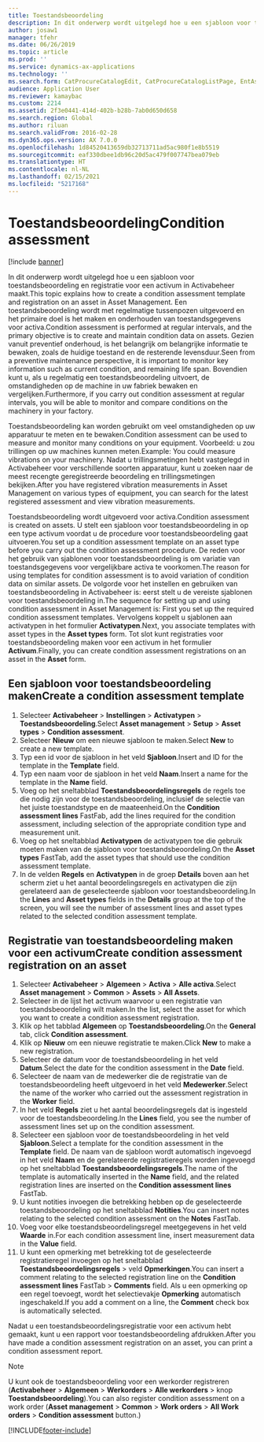```yaml
---
title: Toestandsbeoordeling
description: In dit onderwerp wordt uitgelegd hoe u een sjabloon voor toestandsbeoordeling en registratie voor een activum in Activabeheer maakt.
author: josaw1
manager: tfehr
ms.date: 06/26/2019
ms.topic: article
ms.prod: ''
ms.service: dynamics-ax-applications
ms.technology: ''
ms.search.form: CatProcureCatalogEdit, CatProcureCatalogListPage, EntAssetObjectCondition, EntAssetConditionTemplate
audience: Application User
ms.reviewer: kamaybac
ms.custom: 2214
ms.assetid: 2f3e0441-414d-402b-b28b-7ab0d650d658
ms.search.region: Global
ms.author: riluan
ms.search.validFrom: 2016-02-28
ms.dyn365.ops.version: AX 7.0.0
ms.openlocfilehash: 1d84520413659db32713711ad5ac980f1e8b5519
ms.sourcegitcommit: eaf330dbee1db96c20d5ac479f007747bea079eb
ms.translationtype: HT
ms.contentlocale: nl-NL
ms.lasthandoff: 02/15/2021
ms.locfileid: "5217168"
---
```

# <a name="condition-assessment"></a><span data-ttu-id="9c76b-103">Toestandsbeoordeling</span><span class="sxs-lookup"><span data-stu-id="9c76b-103">Condition assessment</span></span>

[!include [banner](../../includes/banner.md)]

 

<span data-ttu-id="9c76b-104">In dit onderwerp wordt uitgelegd hoe u een sjabloon voor toestandsbeoordeling en registratie voor een activum in Activabeheer maakt.</span><span class="sxs-lookup"><span data-stu-id="9c76b-104">This topic explains how to create a condition assessment template and registration on an asset in Asset Management.</span></span> <span data-ttu-id="9c76b-105">Een toestandsbeoordeling wordt met regelmatige tussenpozen uitgevoerd en het primaire doel is het maken en onderhouden van toestandsgegevens voor activa.</span><span class="sxs-lookup"><span data-stu-id="9c76b-105">Condition assessment is performed at regular intervals, and the primary objective is to create and maintain condition data on assets.</span></span> <span data-ttu-id="9c76b-106">Gezien vanuit preventief onderhoud, is het belangrijk om belangrijke informatie te bewaken, zoals de huidige toestand en de resterende levensduur.</span><span class="sxs-lookup"><span data-stu-id="9c76b-106">Seen from a preventive maintenance perspective, it is important to monitor key information such as current condition, and remaining life span.</span></span> <span data-ttu-id="9c76b-107">Bovendien kunt u, als u regelmatig een toestandsbeoordeling uitvoert, de omstandigheden op de machine in uw fabriek bewaken en vergelijken.</span><span class="sxs-lookup"><span data-stu-id="9c76b-107">Furthermore, if you carry out condition assessment at regular intervals, you will be able to monitor and compare conditions on the machinery in your factory.</span></span>

<span data-ttu-id="9c76b-108">Toestandsbeoordeling kan worden gebruikt om veel omstandigheden op uw apparatuur te meten en te bewaken.</span><span class="sxs-lookup"><span data-stu-id="9c76b-108">Condition assessment can be used to measure and monitor many conditions on your equipment.</span></span> <span data-ttu-id="9c76b-109">Voorbeeld: u zou trillingen op uw machines kunnen meten.</span><span class="sxs-lookup"><span data-stu-id="9c76b-109">Example: You could measure vibrations on your machinery.</span></span> <span data-ttu-id="9c76b-110">Nadat u trillingsmetingen hebt vastgelegd in Activabeheer voor verschillende soorten apparatuur, kunt u zoeken naar de meest recengte geregistreerde beoordeling en trillingsmetingen bekijken.</span><span class="sxs-lookup"><span data-stu-id="9c76b-110">After you have registered vibration measurements in Asset Management on various types of equipment, you can search for the latest registered assessment and view vibration measurements.</span></span>

<span data-ttu-id="9c76b-111">Toestandsbeoordeling wordt uitgevoerd voor activa.</span><span class="sxs-lookup"><span data-stu-id="9c76b-111">Condition assessment is created on assets.</span></span> <span data-ttu-id="9c76b-112">U stelt een sjabloon voor toestandsbeoordeling in op een type activum voordat u de procedure voor toestandsbeoordeling gaat uitvoeren.</span><span class="sxs-lookup"><span data-stu-id="9c76b-112">You set up a condition assessment template on an asset type before you carry out the condition assessment procedure.</span></span> <span data-ttu-id="9c76b-113">De reden voor het gebruik van sjablonen voor toestandsbeoordeling is om variatie van toestandsgegevens voor vergelijkbare activa te voorkomen.</span><span class="sxs-lookup"><span data-stu-id="9c76b-113">The reason for using templates for condition assessment is to avoid variation of condition data on similar assets.</span></span> <span data-ttu-id="9c76b-114">De volgorde voor het instellen en gebruiken van toestandsbeoordeling in Activabeheer is: eerst stelt u de vereiste sjablonen voor toestandsbeoordeling in.</span><span class="sxs-lookup"><span data-stu-id="9c76b-114">The sequence for setting up and using condition assessment in Asset Management is: First you set up the required condition assessment templates.</span></span> <span data-ttu-id="9c76b-115">Vervolgens koppelt u sjablonen aan activatypen in het formulier **Activatypen**.</span><span class="sxs-lookup"><span data-stu-id="9c76b-115">Next, you associate templates with asset types in the **Asset types** form.</span></span> <span data-ttu-id="9c76b-116">Tot slot kunt registraties voor toestandsbeoordeling maken voor een activum in het formulier **Activum**.</span><span class="sxs-lookup"><span data-stu-id="9c76b-116">Finally, you can create condition assessment registrations on an asset in the **Asset** form.</span></span>

## <a name="create-a-condition-assessment-template"></a><span data-ttu-id="9c76b-117">Een sjabloon voor toestandsbeoordeling maken</span><span class="sxs-lookup"><span data-stu-id="9c76b-117">Create a condition assessment template</span></span>

1. <span data-ttu-id="9c76b-118">Selecteer **Activabeheer** > **Instellingen** > **Activatypen** > **Toestandsbeoordeling**.</span><span class="sxs-lookup"><span data-stu-id="9c76b-118">Select **Asset management** > **Setup** > **Asset types** > **Condition assessment**.</span></span>
2. <span data-ttu-id="9c76b-119">Selecteer **Nieuw** om een nieuwe sjabloon te maken.</span><span class="sxs-lookup"><span data-stu-id="9c76b-119">Select **New** to create a new template.</span></span>
3. <span data-ttu-id="9c76b-120">Typ een id voor de sjabloon in het veld **Sjabloon**.</span><span class="sxs-lookup"><span data-stu-id="9c76b-120">Insert and ID for the template in the **Template** field.</span></span>
4. <span data-ttu-id="9c76b-121">Typ een naam voor de sjabloon in het veld **Naam**.</span><span class="sxs-lookup"><span data-stu-id="9c76b-121">Insert a name for the template in the **Name** field.</span></span>
5. <span data-ttu-id="9c76b-122">Voeg op het sneltabblad **Toestandsbeoordelingsregels** de regels toe die nodig zijn voor de toestandsbeoordeling, inclusief de selectie van het juiste toestandstype en de maateenheid.</span><span class="sxs-lookup"><span data-stu-id="9c76b-122">On the **Condition assessment lines** FastFab, add the lines required for the condition assessment, including selection of the appropriate condition type and measurement unit.</span></span>
6. <span data-ttu-id="9c76b-123">Voeg op het sneltabblad **Activatypen** de activatypen toe die gebruik moeten maken van de sjabloon voor toestandsbeoordeling.</span><span class="sxs-lookup"><span data-stu-id="9c76b-123">On the **Asset types** FastTab, add the asset types that should use the condition assessment template.</span></span>
7. <span data-ttu-id="9c76b-124">In de velden **Regels** en **Activatypen** in de groep **Details** boven aan het scherm ziet u het aantal beoordelingsregels en activatypen die zijn gerelateerd aan de geselecteerde sjabloon voor toestandsbeoordeling.</span><span class="sxs-lookup"><span data-stu-id="9c76b-124">In the **Lines** and **Asset types** fields in the **Details** group at the top of the screen, you will see the number of assessment lines and asset types related to the selected condition assessment template.</span></span>


## <a name="create-condition-assessment-registration-on-an-asset"></a><span data-ttu-id="9c76b-125">Registratie van toestandsbeoordeling maken voor een activum</span><span class="sxs-lookup"><span data-stu-id="9c76b-125">Create condition assessment registration on an asset</span></span>

1. <span data-ttu-id="9c76b-126">Selecteer **Activabeheer** > **Algemeen** > **Activa** > **Alle activa**.</span><span class="sxs-lookup"><span data-stu-id="9c76b-126">Select **Asset management** > **Common** > **Assets** > **All Assets**.</span></span>
2. <span data-ttu-id="9c76b-127">Selecteer in de lijst het activum waarvoor u een registratie van toestandsbeoordeling wilt maken.</span><span class="sxs-lookup"><span data-stu-id="9c76b-127">In the list, select the asset for which you want to create a condition assessment registration.</span></span>
3. <span data-ttu-id="9c76b-128">Klik op het tabblad **Algemeen** op **Toestandsbeoordeling**.</span><span class="sxs-lookup"><span data-stu-id="9c76b-128">On the **General** tab, click **Condition assessment**.</span></span>
4. <span data-ttu-id="9c76b-129">Klik op **Nieuw** om een nieuwe registratie te maken.</span><span class="sxs-lookup"><span data-stu-id="9c76b-129">Click **New** to make a new registration.</span></span>
5. <span data-ttu-id="9c76b-130">Selecteer de datum voor de toestandsbeoordeling in het veld **Datum**.</span><span class="sxs-lookup"><span data-stu-id="9c76b-130">Select the date for the condition assessment in the **Date** field.</span></span>
6. <span data-ttu-id="9c76b-131">Selecteer de naam van de medewerker die de registratie van de toestandsbeoordeling heeft uitgevoerd in het veld **Medewerker**.</span><span class="sxs-lookup"><span data-stu-id="9c76b-131">Select the name of the worker who carried out the assessment registration in the **Worker** field.</span></span>
7. <span data-ttu-id="9c76b-132">In het veld **Regels** ziet u het aantal beoordelingsregels dat is ingesteld voor de toestandsbeoordeling.</span><span class="sxs-lookup"><span data-stu-id="9c76b-132">In the **Lines** field, you see the number of assessment lines set up on the condition assessment.</span></span>
8. <span data-ttu-id="9c76b-133">Selecteer een sjabloon voor de toestandsbeoordeling in het veld **Sjabloon**.</span><span class="sxs-lookup"><span data-stu-id="9c76b-133">Select a template for the condition assessment in the **Template** field.</span></span> <span data-ttu-id="9c76b-134">De naam van de sjabloon wordt automatisch ingevoegd in het veld **Naam** en de gerelateerde registratieregels worden ingevoegd op het sneltabblad **Toestandsbeoordelingsregels**.</span><span class="sxs-lookup"><span data-stu-id="9c76b-134">The name of the template is automatically inserted in the **Name** field, and the related registration lines are inserted on the **Condition assessment lines** FastTab.</span></span>
9. <span data-ttu-id="9c76b-135">U kunt notities invoegen die betrekking hebben op de geselecteerde toestandsbeoordeling op het sneltabblad **Notities**.</span><span class="sxs-lookup"><span data-stu-id="9c76b-135">You can insert notes relating to the selected condition assessment on the **Notes** FastTab.</span></span>
10. <span data-ttu-id="9c76b-136">Voeg voor elke toestandsbeoordelingsregel meetgegevens in het veld **Waarde** in.</span><span class="sxs-lookup"><span data-stu-id="9c76b-136">For each condition assessment line, insert measurement data in the **Value** field.</span></span>
11. <span data-ttu-id="9c76b-137">U kunt een opmerking met betrekking tot de geselecteerde registratieregel invoegen op het sneltabblad **Toestandsbeoordelingsregels** > veld **Opmerkingen**.</span><span class="sxs-lookup"><span data-stu-id="9c76b-137">You can insert a comment relating to the selected registration line on the **Condition assessment lines** FastTab > **Comments** field.</span></span> <span data-ttu-id="9c76b-138">Als u een opmerking op een regel toevoegt, wordt het selectievakje **Opmerking** automatisch ingeschakeld.</span><span class="sxs-lookup"><span data-stu-id="9c76b-138">If you add a comment on a line, the **Comment** check box is automatically selected.</span></span>

<span data-ttu-id="9c76b-139">Nadat u een toestandsbeoordelingsregistratie voor een activum hebt gemaakt, kunt u een rapport voor toestandsbeoordeling afdrukken.</span><span class="sxs-lookup"><span data-stu-id="9c76b-139">After you have made a condition assessment registration on an asset, you can print a condition assessment report.</span></span>

>[!NOTE]
><span data-ttu-id="9c76b-140">U kunt ook de toestandsbeoordeling voor een werkorder registreren (**Activabeheer** > **Algemeen** > **Werkorders** > **Alle werkorders** > knop **Toestandsbeoordeling**).</span><span class="sxs-lookup"><span data-stu-id="9c76b-140">You can also register condition assessment on a work order (**Asset management** > **Common** > **Work orders** > **All Work orders** > **Condition assessment** button.)</span></span>


[!INCLUDE[footer-include](../../../includes/footer-banner.md)]